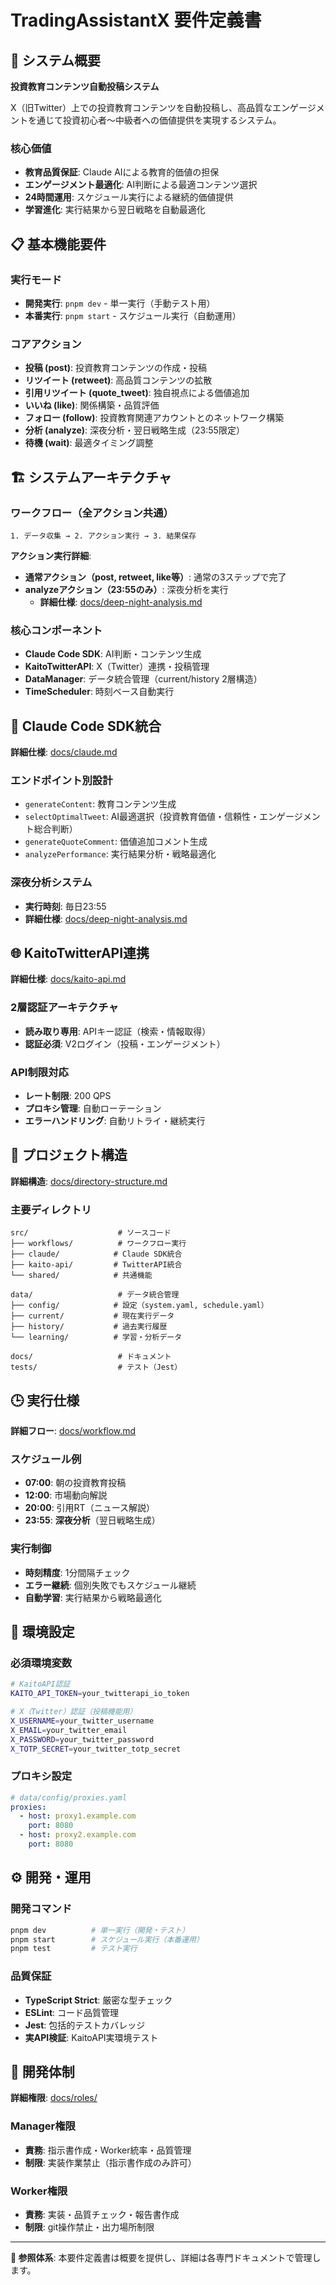 # TradingAssistantX 要件定義書

## 🎯 システム概要

**投資教育コンテンツ自動投稿システム**

X（旧Twitter）上での投資教育コンテンツを自動投稿し、高品質なエンゲージメントを通じて投資初心者〜中級者への価値提供を実現するシステム。

### 核心価値
- **教育品質保証**: Claude AIによる教育的価値の担保
- **エンゲージメント最適化**: AI判断による最適コンテンツ選択
- **24時間運用**: スケジュール実行による継続的価値提供
- **学習進化**: 実行結果から翌日戦略を自動最適化

## 📋 基本機能要件

### 実行モード
- **開発実行**: `pnpm dev` - 単一実行（手動テスト用）
- **本番実行**: `pnpm start` - スケジュール実行（自動運用）

### コアアクション
- **投稿 (post)**: 投資教育コンテンツの作成・投稿
- **リツイート (retweet)**: 高品質コンテンツの拡散
- **引用リツイート (quote_tweet)**: 独自視点による価値追加
- **いいね (like)**: 関係構築・品質評価
- **フォロー (follow)**: 投資教育関連アカウントとのネットワーク構築
- **分析 (analyze)**: 深夜分析・翌日戦略生成（23:55限定）
- **待機 (wait)**: 最適タイミング調整

## 🏗️ システムアーキテクチャ

### ワークフロー（全アクション共通）
```
1. データ収集 → 2. アクション実行 → 3. 結果保存
```

**アクション実行詳細**:
- **通常アクション（post, retweet, like等）**: 通常の3ステップで完了
- **analyzeアクション（23:55のみ）**: 深夜分析を実行
  - **詳細仕様**: [docs/deep-night-analysis.md](docs/deep-night-analysis.md)

### 核心コンポーネント
- **Claude Code SDK**: AI判断・コンテンツ生成
- **KaitoTwitterAPI**: X（Twitter）連携・投稿管理
- **DataManager**: データ統合管理（current/history 2層構造）
- **TimeScheduler**: 時刻ベース自動実行

## 🤖 Claude Code SDK統合

**詳細仕様**: [docs/claude.md](docs/claude.md)

### エンドポイント別設計
- `generateContent`: 教育コンテンツ生成
- `selectOptimalTweet`: AI最適選択（投資教育価値・信頼性・エンゲージメント総合判断）
- `generateQuoteComment`: 価値追加コメント生成
- `analyzePerformance`: 実行結果分析・戦略最適化

### 深夜分析システム
- **実行時刻**: 毎日23:55
- **詳細仕様**: [docs/deep-night-analysis.md](docs/deep-night-analysis.md)

## 🌐 KaitoTwitterAPI連携

**詳細仕様**: [docs/kaito-api.md](docs/kaito-api.md)

### 2層認証アーキテクチャ
- **読み取り専用**: APIキー認証（検索・情報取得）
- **認証必須**: V2ログイン（投稿・エンゲージメント）

### API制限対応
- **レート制限**: 200 QPS
- **プロキシ管理**: 自動ローテーション
- **エラーハンドリング**: 自動リトライ・継続実行

## 📂 プロジェクト構造

**詳細構造**: [docs/directory-structure.md](docs/directory-structure.md)

### 主要ディレクトリ
```
src/                    # ソースコード
├── workflows/          # ワークフロー実行
├── claude/            # Claude SDK統合
├── kaito-api/         # TwitterAPI統合
└── shared/            # 共通機能

data/                   # データ統合管理
├── config/            # 設定（system.yaml, schedule.yaml）
├── current/           # 現在実行データ
├── history/           # 過去実行履歴
└── learning/          # 学習・分析データ

docs/                   # ドキュメント
tests/                  # テスト（Jest）
```

## 🕒 実行仕様

**詳細フロー**: [docs/workflow.md](docs/workflow.md)

### スケジュール例
- **07:00**: 朝の投資教育投稿
- **12:00**: 市場動向解説
- **20:00**: 引用RT（ニュース解説）
- **23:55**: **深夜分析**（翌日戦略生成）

### 実行制御
- **時刻精度**: 1分間隔チェック
- **エラー継続**: 個別失敗でもスケジュール継続
- **自動学習**: 実行結果から戦略最適化

## 🔧 環境設定

### 必須環境変数
```bash
# KaitoAPI認証
KAITO_API_TOKEN=your_twitterapi_io_token

# X（Twitter）認証（投稿機能用）
X_USERNAME=your_twitter_username
X_EMAIL=your_twitter_email
X_PASSWORD=your_twitter_password
X_TOTP_SECRET=your_twitter_totp_secret
```

### プロキシ設定
```yaml
# data/config/proxies.yaml
proxies:
  - host: proxy1.example.com
    port: 8080
  - host: proxy2.example.com
    port: 8080
```

## ⚙️ 開発・運用

### 開発コマンド
```bash
pnpm dev          # 単一実行（開発・テスト）
pnpm start        # スケジュール実行（本番運用）
pnpm test         # テスト実行
```

### 品質保証
- **TypeScript Strict**: 厳密な型チェック
- **ESLint**: コード品質管理
- **Jest**: 包括的テストカバレッジ
- **実API検証**: KaitoAPI実環境テスト

## 👥 開発体制

**詳細権限**: [docs/roles/](docs/roles/)

### Manager権限
- **責務**: 指示書作成・Worker統率・品質管理
- **制限**: 実装作業禁止（指示書作成のみ許可）

### Worker権限  
- **責務**: 実装・品質チェック・報告書作成
- **制限**: git操作禁止・出力場所制限

---

**📌 参照体系**: 本要件定義書は概要を提供し、詳細は各専門ドキュメントで管理します。